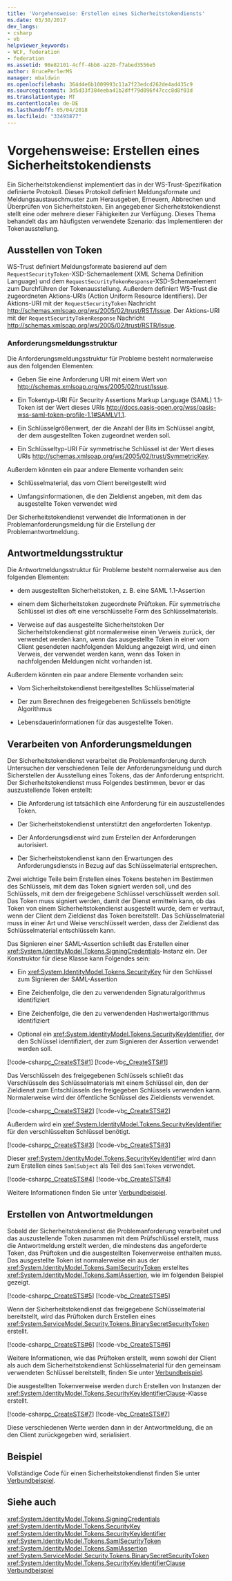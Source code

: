```yaml
---
title: 'Vorgehensweise: Erstellen eines Sicherheitstokendiensts'
ms.date: 03/30/2017
dev_langs:
- csharp
- vb
helpviewer_keywords:
- WCF, federation
- federation
ms.assetid: 98e82101-4cff-4bb8-a220-f7abed3556e5
author: BrucePerlerMS
manager: mbaldwin
ms.openlocfilehash: 364d4e6b1009993c11a7f23edcd262de4ad435c9
ms.sourcegitcommit: 3d5d33f384eeba41b2dff79d096f47ccc8d8f03d
ms.translationtype: MT
ms.contentlocale: de-DE
ms.lasthandoff: 05/04/2018
ms.locfileid: "33493877"
---
```

# <a name="how-to-create-a-security-token-service"></a>Vorgehensweise: Erstellen eines Sicherheitstokendiensts
Ein Sicherheitstokendienst implementiert das in der WS-Trust-Spezifikation definierte Protokoll. Dieses Protokoll definiert Meldungsformate und Meldungsaustauschmuster zum Herausgeben, Erneuern, Abbrechen und Überprüfen von Sicherheitstoken. Ein angegebener Sicherheitstokendienst stellt eine oder mehrere dieser Fähigkeiten zur Verfügung. Dieses Thema behandelt das am häufigsten verwendete Szenario: das Implementieren der Tokenausstellung.  
  
## <a name="issuing-tokens"></a>Ausstellen von Token  
 WS-Trust definiert Meldungsformate basierend auf dem `RequestSecurityToken`-XSD-Schemaelement (XML Schema Definition Language) und dem `RequestSecurityTokenResponse`-XSD-Schemaelement zum Durchführen der Tokenausstellung. Außerdem definiert WS-Trust die zugeordneten Aktions-URIs (Action Uniform Resource Identifiers). Der Aktions-URI mit der `RequestSecurityToken` Nachricht http://schemas.xmlsoap.org/ws/2005/02/trust/RST/Issue. Der Aktions-URI mit der `RequestSecurityTokenResponse` Nachricht http://schemas.xmlsoap.org/ws/2005/02/trust/RSTR/Issue.  
  
### <a name="request-message-structure"></a>Anforderungsmeldungsstruktur  
 Die Anforderungsmeldungsstruktur für Probleme besteht normalerweise aus den folgenden Elementen:  
  
-   Geben Sie eine Anforderung URI mit einem Wert von http://schemas.xmlsoap.org/ws/2005/02/trust/Issue.  
  
-   Ein Tokentyp-URI Für Security Assertions Markup Language (SAML) 1.1-Token ist der Wert dieses URIs http://docs.oasis-open.org/wss/oasis-wss-saml-token-profile-1.1#SAMLV1.1.  
  
-   Ein Schlüsselgrößenwert, der die Anzahl der Bits im Schlüssel angibt, der dem ausgestellten Token zugeordnet werden soll.  
  
-   Ein Schlüsseltyp-URI Für symmetrische Schlüssel ist der Wert dieses URIs http://schemas.xmlsoap.org/ws/2005/02/trust/SymmetricKey.  
  
 Außerdem könnten ein paar andere Elemente vorhanden sein:  
  
-   Schlüsselmaterial, das vom Client bereitgestellt wird  
  
-   Umfangsinformationen, die den Zieldienst angeben, mit dem das ausgestellte Token verwendet wird  
  
 Der Sicherheitstokendienst verwendet die Informationen in der Problemanforderungsmeldung für die Erstellung der Problemantwortmeldung.  
  
## <a name="response-message-structure"></a>Antwortmeldungsstruktur  
 Die Antwortmeldungsstruktur für Probleme besteht normalerweise aus den folgenden Elementen:  
  
-   dem ausgestellten Sicherheitstoken, z. B. eine SAML 1.1-Assertion  
  
-   einem dem Sicherheitstoken zugeordnete Prüftoken. Für symmetrische Schlüssel ist dies oft eine verschlüsselte Form des Schlüsselmaterials.  
  
-   Verweise auf das ausgestellte Sicherheitstoken Der Sicherheitstokendienst gibt normalerweise einen Verweis zurück, der verwendet werden kann, wenn das ausgestellte Token in einer vom Client gesendeten nachfolgenden Meldung angezeigt wird, und einen Verweis, der verwendet werden kann, wenn das Token in nachfolgenden Meldungen nicht vorhanden ist.  
  
 Außerdem könnten ein paar andere Elemente vorhanden sein:  
  
-   Vom Sicherheitstokendienst bereitgestelltes Schlüsselmaterial  
  
-   Der zum Berechnen des freigegebenen Schlüssels benötigte Algorithmus  
  
-   Lebensdauerinformationen für das ausgestellte Token.  
  
## <a name="processing-request-messages"></a>Verarbeiten von Anforderungsmeldungen  
 Der Sicherheitstokendienst verarbeitet die Problemanforderung durch Untersuchen der verschiedenen Teile der Anforderungsmeldung und durch Sicherstellen der Ausstellung eines Tokens, das der Anforderung entspricht. Der Sicherheitstokendienst muss Folgendes bestimmen, bevor er das auszustellende Token erstellt:  
  
-   Die Anforderung ist tatsächlich eine Anforderung für ein auszustellendes Token.  
  
-   Der Sicherheitstokendienst unterstützt den angeforderten Tokentyp.  
  
-   Der Anforderungsdienst wird zum Erstellen der Anforderungen autorisiert.  
  
-   Der Sicherheitstokendienst kann den Erwartungen des Anforderungsdiensts in Bezug auf das Schlüsselmaterial entsprechen.  
  
 Zwei wichtige Teile beim Erstellen eines Tokens bestehen im Bestimmen des Schlüssels, mit dem das Token signiert werden soll, und des Schlüssels, mit dem der freigegebene Schlüssel verschlüsselt werden soll. Das Token muss signiert werden, damit der Dienst ermitteln kann, ob das Token von einem Sicherheitstokendienst ausgestellt wurde, dem er vertraut, wenn der Client dem Zieldienst das Token bereitstellt. Das Schlüsselmaterial muss in einer Art und Weise verschlüsselt werden, dass der Zieldienst das Schlüsselmaterial entschlüsseln kann.  
  
 Das Signieren einer SAML-Assertion schließt das Erstellen einer <xref:System.IdentityModel.Tokens.SigningCredentials>-Instanz ein. Der Konstruktor für diese Klasse kann Folgendes sein:  
  
-   Ein <xref:System.IdentityModel.Tokens.SecurityKey> für den Schlüssel zum Signieren der SAML-Assertion  
  
-   Eine Zeichenfolge, die den zu verwendenden Signaturalgorithmus identifiziert  
  
-   Eine Zeichenfolge, die den zu verwendenden Hashwertalgorithmus identifiziert  
  
-   Optional ein <xref:System.IdentityModel.Tokens.SecurityKeyIdentifier>, der den Schlüssel identifiziert, der zum Signieren der Assertion verwendet werden soll.  
  
 [!code-csharp[c_CreateSTS#1](../../../../samples/snippets/csharp/VS_Snippets_CFX/c_creatests/cs/source.cs#1)]
 [!code-vb[c_CreateSTS#1](../../../../samples/snippets/visualbasic/VS_Snippets_CFX/c_creatests/vb/source.vb#1)]  
  
 Das Verschlüsseln des freigegebenen Schlüssels schließt das Verschlüsseln des Schlüsselmaterials mit einem Schlüssel ein, den der Zieldienst zum Entschlüsseln des freigegeben Schlüssels verwenden kann. Normalerweise wird der öffentliche Schlüssel des Zieldiensts verwendet.  
  
 [!code-csharp[c_CreateSTS#2](../../../../samples/snippets/csharp/VS_Snippets_CFX/c_creatests/cs/source.cs#2)]
 [!code-vb[c_CreateSTS#2](../../../../samples/snippets/visualbasic/VS_Snippets_CFX/c_creatests/vb/source.vb#2)]  
  
 Außerdem wird ein <xref:System.IdentityModel.Tokens.SecurityKeyIdentifier> für den verschlüsselten Schlüssel benötigt.  
  
 [!code-csharp[c_CreateSTS#3](../../../../samples/snippets/csharp/VS_Snippets_CFX/c_creatests/cs/source.cs#3)]
 [!code-vb[c_CreateSTS#3](../../../../samples/snippets/visualbasic/VS_Snippets_CFX/c_creatests/vb/source.vb#3)]  
  
 Dieser <xref:System.IdentityModel.Tokens.SecurityKeyIdentifier> wird dann zum Erstellen eines `SamlSubject` als Teil des `SamlToken` verwendet.  
  
 [!code-csharp[c_CreateSTS#4](../../../../samples/snippets/csharp/VS_Snippets_CFX/c_creatests/cs/source.cs#4)]
 [!code-vb[c_CreateSTS#4](../../../../samples/snippets/visualbasic/VS_Snippets_CFX/c_creatests/vb/source.vb#4)]  
  
 Weitere Informationen finden Sie unter [Verbundbeispiel](../../../../docs/framework/wcf/samples/federation-sample.md).  
  
## <a name="creating-response-messages"></a>Erstellen von Antwortmeldungen  
 Sobald der Sicherheitstokendienst die Problemanforderung verarbeitet und das auszustellende Token zusammen mit dem Prüfschlüssel erstellt, muss die Antwortmeldung erstellt werden, die mindestens das angeforderte Token, das Prüftoken und die ausgestellten Tokenverweise enthalten muss. Das ausgestellte Token ist normalerweise ein aus der <xref:System.IdentityModel.Tokens.SamlSecurityToken> erstelltes <xref:System.IdentityModel.Tokens.SamlAssertion>, wie im folgenden Beispiel gezeigt.  
  
 [!code-csharp[c_CreateSTS#5](../../../../samples/snippets/csharp/VS_Snippets_CFX/c_creatests/cs/source.cs#5)]
 [!code-vb[c_CreateSTS#5](../../../../samples/snippets/visualbasic/VS_Snippets_CFX/c_creatests/vb/source.vb#5)]  
  
 Wenn der Sicherheitstokendienst das freigegebene Schlüsselmaterial bereitstellt, wird das Prüftoken durch Erstellen eines <xref:System.ServiceModel.Security.Tokens.BinarySecretSecurityToken> erstellt.  
  
 [!code-csharp[c_CreateSTS#6](../../../../samples/snippets/csharp/VS_Snippets_CFX/c_creatests/cs/source.cs#6)]
 [!code-vb[c_CreateSTS#6](../../../../samples/snippets/visualbasic/VS_Snippets_CFX/c_creatests/vb/source.vb#6)]  
  
 Weitere Informationen, wie das Prüftoken erstellt, wenn sowohl der Client als auch dem Sicherheitstokendienst Schlüsselmaterial für den gemeinsam verwendeten Schlüssel bereitstellt, finden Sie unter [Verbundbeispiel](../../../../docs/framework/wcf/samples/federation-sample.md).  
  
 Die ausgestellten Tokenverweise werden durch Erstellen von Instanzen der <xref:System.IdentityModel.Tokens.SecurityKeyIdentifierClause>-Klasse erstellt.  
  
 [!code-csharp[c_CreateSTS#7](../../../../samples/snippets/csharp/VS_Snippets_CFX/c_creatests/cs/source.cs#7)]
 [!code-vb[c_CreateSTS#7](../../../../samples/snippets/visualbasic/VS_Snippets_CFX/c_creatests/vb/source.vb#7)]  
  
 Diese verschiedenen Werte werden dann in der Antwortmeldung, die an den Client zurückgegeben wird, serialisiert.  
  
## <a name="example"></a>Beispiel  
 Vollständige Code für einen Sicherheitstokendienst finden Sie unter [Verbundbeispiel](../../../../docs/framework/wcf/samples/federation-sample.md).  
  
## <a name="see-also"></a>Siehe auch  
 <xref:System.IdentityModel.Tokens.SigningCredentials>  
 <xref:System.IdentityModel.Tokens.SecurityKey>  
 <xref:System.IdentityModel.Tokens.SecurityKeyIdentifier>  
 <xref:System.IdentityModel.Tokens.SamlSecurityToken>  
 <xref:System.IdentityModel.Tokens.SamlAssertion>  
 <xref:System.ServiceModel.Security.Tokens.BinarySecretSecurityToken>  
 <xref:System.IdentityModel.Tokens.SecurityKeyIdentifierClause>  
 [Verbundbeispiel](../../../../docs/framework/wcf/samples/federation-sample.md)
